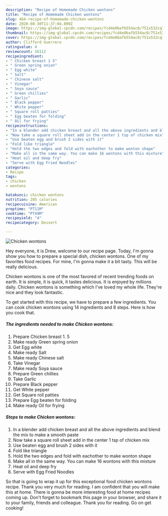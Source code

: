 ```yaml
---
description: "Recipe of Homemade Chicken wontons"
title: "Recipe of Homemade Chicken wontons"
slug: 464-recipe-of-homemade-chicken-wontons
date: 2020-08-30T11:37:04.899Z
image: https://img-global.cpcdn.com/recipes/fcd4e0bafb554ac0/751x532cq70/chicken-wontons-recipe-main-photo.jpg
thumbnail: https://img-global.cpcdn.com/recipes/fcd4e0bafb554ac0/751x532cq70/chicken-wontons-recipe-main-photo.jpg
cover: https://img-global.cpcdn.com/recipes/fcd4e0bafb554ac0/751x532cq70/chicken-wontons-recipe-main-photo.jpg
author: Clifford Guerrero
ratingvalue: 4
reviewcount: 16112
recipeingredient:
- " Chicken breast 1 5"
- " Green spring onion"
- " Egg white"
- " Salt"
- " Chinese salt"
- " Vinegar"
- " Soya sauce"
- " Green chillies"
- " Garlic"
- " Black pepper"
- " White pepper"
- " Square roll patties"
- " Egg beaten for folding"
- " Oil for frying"
recipeinstructions:
- "In a blender add chicken breast and all the above ingredients and blend the mix to make a smooth paste"
- "Now take a square roll sheet add in the center 1 tsp of chicken mix"
- "Use beaten egg and brush 2 sides with it"
- "Fold like triangle"
- "Hold the two edges and fold with eachother to make wonton shape"
- "Make all in the same way. You can make 16 wontons with this mixture"
- "Heat oil and deep fry"
- "Serve with Egg Fried Noodles"
categories:
- Recipe
tags:
- chicken
- wontons

katakunci: chicken wontons 
nutrition: 205 calories
recipecuisine: American
preptime: "PT11M"
cooktime: "PT49M"
recipeyield: "4"
recipecategory: Dessert

---
```



![Chicken wontons](https://img-global.cpcdn.com/recipes/fcd4e0bafb554ac0/751x532cq70/chicken-wontons-recipe-main-photo.jpg)

Hey everyone, it is Drew, welcome to our recipe page. Today, I'm gonna show you how to prepare a special dish, chicken wontons. One of my favorites food recipes. For mine, I'm gonna make it a bit tasty. This will be really delicious.

Chicken wontons is one of the most favored of recent trending foods on earth. It is simple, it is quick, it tastes delicious. It is enjoyed by millions daily. Chicken wontons is something which I've loved my whole life. They're nice and they look fantastic.




To get started with this recipe, we have to prepare a few ingredients. You can cook chicken wontons using 14 ingredients and 8 steps. Here is how you cook that.

<!--inarticleads1-->

##### The ingredients needed to make Chicken wontons:

1. Prepare  Chicken breast 1. 5
1. Make ready  Green spring onion
1. Get  Egg white
1. Make ready  Salt
1. Make ready  Chinese salt
1. Take  Vinegar
1. Make ready  Soya sauce
1. Prepare  Green chillies
1. Take  Garlic
1. Prepare  Black pepper
1. Get  White pepper
1. Get  Square roll patties
1. Prepare  Egg beaten for folding
1. Make ready  Oil for frying




<!--inarticleads2-->

##### Steps to make Chicken wontons:

1. In a blender add chicken breast and all the above ingredients and blend the mix to make a smooth paste
1. Now take a square roll sheet add in the center 1 tsp of chicken mix
1. Use beaten egg and brush 2 sides with it
1. Fold like triangle
1. Hold the two edges and fold with eachother to make wonton shape
1. Make all in the same way. You can make 16 wontons with this mixture
1. Heat oil and deep fry
1. Serve with Egg Fried Noodles




So that is going to wrap it up for this exceptional food chicken wontons recipe. Thank you very much for reading. I am confident that you will make this at home. There is gonna be more interesting food at home recipes coming up. Don't forget to bookmark this page in your browser, and share it to your family, friends and colleague. Thank you for reading. Go on get cooking!
